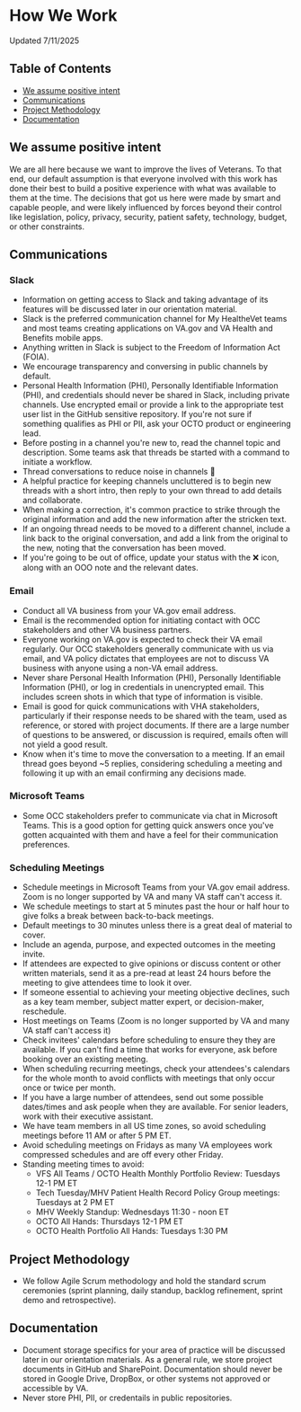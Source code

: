 # How We Work
Updated 7/11/2025

## Table of Contents
- [We assume positive intent](https://github.com/department-of-veterans-affairs/va.gov-team/blob/master/teams/health-products/health-portal/how-we-work.md#we-assume-positive-intent)
- [Communications](https://github.com/department-of-veterans-affairs/va.gov-team/blob/master/teams/health-products/health-portal/how-we-work.md#communications)
- [Project Methodology](https://github.com/department-of-veterans-affairs/va.gov-team/blob/master/teams/health-products/health-portal/how-we-work.md#project-methodology)
- [Documentation](https://github.com/department-of-veterans-affairs/va.gov-team/blob/master/teams/health-products/health-portal/how-we-work.md#documentation)
  
## We assume positive intent
We are all here because we want to improve the lives of Veterans.  To that end, our default assumption is that everyone involved with this work has done their best to build a positive experience with what was available to them at the time.  The decisions that got us here were made by smart and capable people, and were likely influenced by forces beyond their control like legislation, policy, privacy, security, patient safety, technology, budget, or other constraints.

## Communications
### Slack
- Information on getting access to Slack and taking advantage of its features will be discussed later in our orientation material.
- Slack is the preferred communication channel for My HealtheVet teams and most teams creating applications on VA.gov and VA Health and Benefits mobile apps.
- Anything written in Slack is subject to the Freedom of Information Act (FOIA).
- We encourage transparency and conversing in public channels by default.
- Personal Health Information (PHI), Personally Identifiable Information (PHI), and credentials should never be shared in Slack, including private channels.  Use encrypted email or provide a link to the appropriate test user list in the GitHub sensitive repository.  If you're not sure if something qualifies as PHI or PII, ask your OCTO product or engineering lead.
- Before posting in a channel you're new to, read the channel topic and description.  Some teams ask that threads be started with a command to initiate a workflow.
- Thread conversations to reduce noise in channels 🧵
- A helpful practice for keeping channels uncluttered is to begin new threads with a short intro, then reply to your own thread to add details and collaborate.
- When making a correction, it's common practice to strike through the original information and add the new information after the stricken text.
- If an ongoing thread needs to be moved to a different channel, include a link back to the original conversation, and add a link from the original to the new, noting that the conversation has been moved.
- If you're going to be out of office, update your status with the ❌ icon, along with an OOO note and the relevant dates.

### Email
- Conduct all VA business from your VA.gov email address.
- Email is the recommended option for initiating contact with OCC stakeholders and other VA business partners.
- Everyone working on VA.gov is expected to check their VA email regularly.  Our OCC stakeholders generally communicate with us via email, and VA policy dictates that employees are not to discuss VA business with anyone using a non-VA email address.
- Never share Personal Health Information (PHI), Personally Identifiable Information (PHI), or log in credentials in unencrypted email.  This includes screen shots in which that type of information is visible.
- Email is good for quick communications with VHA stakeholders, particularly if their response needs to be shared with the team, used as reference, or stored with project documents.  If there are a large number of questions to be answered, or discussion is required, emails often will not yield a good result.
- Know when it's time to move the conversation to a meeting. If an email thread goes beyond ~5 replies, considering scheduling a meeting and following it up with an email confirming any decisions made.

### Microsoft Teams
- Some OCC stakeholders prefer to communicate via chat in Microsoft Teams.  This is a good option for getting quick answers once you've gotten acquainted with them and have a feel for their communication preferences.

### Scheduling Meetings
- Schedule meetings in Microsoft Teams from your VA.gov email address.  Zoom is no longer supported by VA and many VA staff can't access it.
- We schedule meetings to start at 5 minutes past the hour or half hour to give folks a break between back-to-back meetings.
- Default meetings to 30 minutes unless there is a great deal of material to cover.
- Include an agenda, purpose, and expected outcomes in the meeting invite.
- If attendees are expected to give opinions or discuss content or other written materials, send it as a pre-read at least 24 hours before the meeting to give attendees time to look it over. 
- If someone essential to achieving your meeting objective declines, such as a key team member, subject matter expert, or decision-maker, reschedule.
- Host meetings on Teams (Zoom is no longer supported by VA and many VA staff can't access it)
- Check invitees' calendars before scheduling to ensure they they are available. If you can't find a time that works for everyone, ask before booking over an existing meeting.
- When scheduling recurring meetings, check your attendees's calendars for the whole month to avoid conflicts with meetings that only occur once or twice per month.
- If you have a large number of attendees, send out some possible dates/times and ask people when they are available.  For senior leaders, work with their executive assistant.
- We have team members in all US time zones, so avoid scheduling meetings before 11 AM or after 5 PM ET.
- Avoid scheduling meetings on Fridays as many VA employees work compressed schedules and are off every other Friday.
- Standing meeting times to avoid:
    - VFS All Teams / OCTO Health Monthly Portfolio Review: Tuesdays 12-1 PM ET
    - Tech Tuesday/MHV Patient Health Record Policy Group meetings: Tuesdays at 2 PM ET
    - MHV Weekly Standup: Wednesdays 11:30 - noon ET
    - OCTO All Hands: Thursdays 12-1 PM ET
    - OCTO Health Portfolio All Hands: Tuesdays 1:30 PM

## Project Methodology
- We follow Agile Scrum methodology and hold the standard scrum ceremonies (sprint planning, daily standup, backlog refinement, sprint demo and retrospective).

## Documentation
- Document storage specifics for your area of practice will be discussed later in our orientation materials.  As a general rule, we store project documents in GitHub and SharePoint.   Documentation should never be stored in Google Drive, DropBox, or other systems not approved or accessible by VA.
- Never store PHI, PII, or credentails in public repositories.
